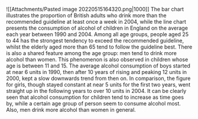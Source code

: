 ![[Attachments/Pasted image 20220515164320.png|1000]]
The bar chart illustrates the proportion of British adults who drink more than the recommended guideline at least once a week in 2004, while the line chart presents the consumption of alcohol of children in England on the average each year between 1990 and 2004.
Among all age groups, people aged 25 to 44 has the strongest tendency to exceed the recommended guideline, whilst the elderly aged more than 65 tend to follow the guideline best. There is also a shared feature among the age group: men tend to drink more alcohol than women.
This phenomenon is also observed in children whose age is between 11 and 15. The average alcohol consumption of boys started at near 6 units in 1990, then after 10 years of rising and peaking 12 units in 2000, kept a slow downwards trend from then on. In comparison, the figure for girls, though stayed constant at near 5 units for the first two years, went straight up in the following years to over 10 units in 2004.
It can be clearly seen that alcohol consumption for children tend to increase as time goes by, while a certain age group of person seem to consume alcohol most. Also, men drink more alcohol than women in general.